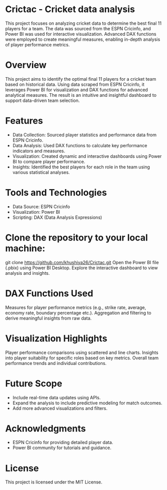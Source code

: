 # Crictac - Cricket data analysis
This project focuses on analyzing cricket data to determine the best final 11 players for a team. The data was sourced from the ESPN Cricinfo, and Power BI was used for interactive visualization. Advanced DAX functions were employed to create meaningful measures, enabling in-depth analysis of player performance metrics.

# Overview
This project aims to identify the optimal final 11 players for a cricket team based on historical data. Using data scraped from ESPN Cricinfo, it leverages Power BI for visualization and DAX functions for advanced analytical measures. The result is an intuitive and insightful dashboard to support data-driven team selection.

# Features
* Data Collection: Sourced player statistics and performance data from ESPN Cricinfo.
* Data Analysis: Used DAX functions to calculate key performance indicators and measures.
* Visualization: Created dynamic and interactive dashboards using Power BI to compare player performance.
* Insights: Identified the best players for each role in the team using various statistical analyses.

# Tools and Technologies
* Data Source: ESPN Cricinfo
* Visualization: Power BI
* Scripting: DAX (Data Analysis Expressions)

# Clone the repository to your local machine:
git clone https://github.com/khushiya26/Crictac.git
Open the Power BI file (.pbix) using Power BI Desktop.
Explore the interactive dashboard to view analysis and insights.

# DAX Functions Used
Measures for player performance metrics (e.g., strike rate, average, economy rate, boundary percentage etc.).
Aggregation and filtering to derive meaningful insights from raw data.

# Visualization Highlights
Player performance comparisons using scattered and line charts.
Insights into player suitability for specific roles based on key metrics.
Overall team performance trends and individual contributions.

# Future Scope
* Include real-time data updates using APIs.
* Expand the analysis to include predictive modeling for match outcomes.
* Add more advanced visualizations and filters.

# Acknowledgments
* ESPN Cricinfo for providing detailed player data.
* Power BI community for tutorials and guidance.

# License
This project is licensed under the MIT License.
